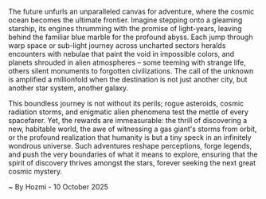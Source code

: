 
The future unfurls an unparalleled canvas for adventure, where the cosmic ocean becomes the ultimate frontier. Imagine stepping onto a gleaming starship, its engines thrumming with the promise of light-years, leaving behind the familiar blue marble for the profound abyss. Each jump through warp space or sub-light journey across uncharted sectors heralds encounters with nebulae that paint the void in impossible colors, and planets shrouded in alien atmospheres – some teeming with strange life, others silent monuments to forgotten civilizations. The call of the unknown is amplified a millionfold when the destination is not just another city, but another star system, another galaxy.

This boundless journey is not without its perils; rogue asteroids, cosmic radiation storms, and enigmatic alien phenomena test the mettle of every spacefarer. Yet, the rewards are immeasurable: the thrill of discovering a new, habitable world, the awe of witnessing a gas giant's storms from orbit, or the profound realization that humanity is but a tiny speck in an infinitely wondrous universe. Such adventures reshape perceptions, forge legends, and push the very boundaries of what it means to explore, ensuring that the spirit of discovery thrives amongst the stars, forever seeking the next great cosmic mystery.

~ By Hozmi - 10 October 2025
